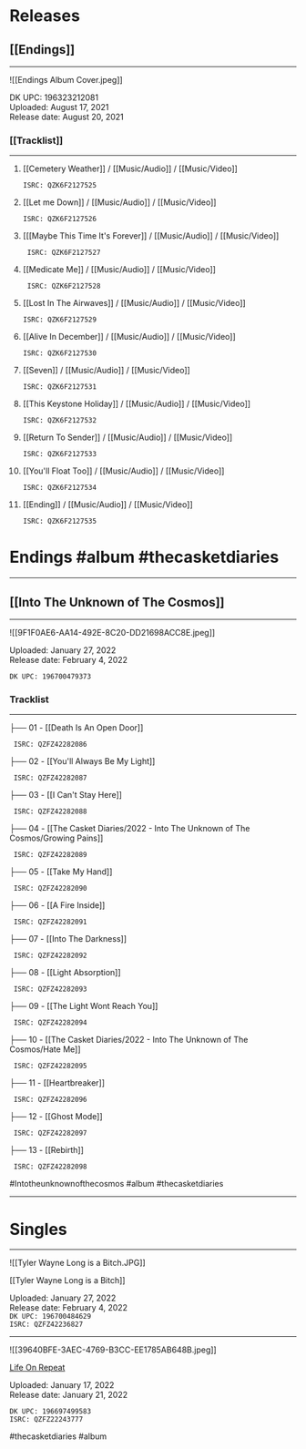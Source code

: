 # Releases

## [[Endings]]

---

![[Endings Album Cover.jpeg]]

DK UPC: 196323212081  
Uploaded: August 17, 2021  
Release date: August 20, 2021

### [[Tracklist]]

---

 1. [[Cemetery Weather]] / [[Music/Audio]] / [[Music/Video]]

	```
	ISRC: QZK6F2127525
	```

 2. [[Let me Down]] / [[Music/Audio]] / [[Music/Video]]

	    ISRC: QZK6F2127526
3. [[[Maybe This Time It's Forever]] / [[Music/Audio]] / [[Music/Video]]

	```
	 ISRC: QZK6F2127527
	```

 4. [[Medicate Me]] / [[Music/Audio]] / [[Music/Video]]

	     ISRC: QZK6F2127528
 5. [[Lost In The Airwaves]] / [[Music/Audio]] / [[Music/Video]]

	    ISRC: QZK6F2127529
 6. [[Alive In December]] / [[Music/Audio]] / [[Music/Video]]

	    ISRC: QZK6F2127530
 7. [[Seven]] / [[Music/Audio]] / [[Music/Video]]

	```
	ISRC: QZK6F2127531
	```

 8. [[This Keystone Holiday]] / [[Music/Audio]] / [[Music/Video]]

	```
	ISRC: QZK6F2127532
	```

 9. [[Return To Sender]] / [[Music/Audio]] / [[Music/Video]]

	    ISRC: QZK6F2127533
10. [[You'll Float Too]] / [[Music/Audio]] / [[Music/Video]]

	    ISRC: QZK6F2127534
11. [[Ending]] / [[Music/Audio]] / [[Music/Video]]

	    ISRC: QZK6F2127535

# Endings #album #thecasketdiaries

---

## [[Into The Unknown of The Cosmos]]

---

![[9F1F0AE6-AA14-492E-8C20-DD21698ACC8E.jpeg]]

Uploaded: January 27, 2022  
Release date: February 4, 2022

`DK UPC: 196700479373`

### Tracklist

---

├── 01 - [[Death Is An Open Door]]

```
 ISRC: QZFZ42282086
```

├── 02 - [[You'll Always Be My Light]]

```
 ISRC: QZFZ42282087
```

├── 03 - [[I Can't Stay Here]]

```
 ISRC: QZFZ42282088
```

├── 04 - [[The Casket Diaries/2022 - Into The Unknown of The Cosmos/Growing Pains]]

```
 ISRC: QZFZ42282089
```

├── 05 - [[Take My Hand]]

```
 ISRC: QZFZ42282090
```

├── 06 - [[A Fire Inside]]

```
 ISRC: QZFZ42282091
```

├── 07 - [[Into The Darkness]]

```
 ISRC: QZFZ42282092
```

├── 08 - [[Light Absorption]]

```
 ISRC: QZFZ42282093
```

├── 09 - [[The Light Wont Reach You]]

```
 ISRC: QZFZ42282094
```

├── 10 - [[The Casket Diaries/2022 - Into The Unknown of The Cosmos/Hate Me]]

```
 ISRC: QZFZ42282095
```

├── 11 - [[Heartbreaker]]

```
 ISRC: QZFZ42282096
```

├── 12 - [[Ghost Mode]]

```
 ISRC: QZFZ42282097
```

├── 13 - [[Rebirth]]

```
 ISRC: QZFZ42282098
```

  \#Intotheunknownofthecosmos #album #thecasketdiaries

---

# Singles

---

![[Tyler Wayne Long is a Bitch.JPG]]

[[Tyler Wayne Long is a Bitch]]

Uploaded: January 27, 2022  
Release date: February 4, 2022  
`DK UPC: 196700484629`  
`ISRC: QZFZ42236827`

---

![[39640BFE-3AEC-4769-B3CC-EE1785AB648B.jpeg]]

[Life On Repeat]()

Uploaded: January 17, 2022  
Release date: January 21, 2022

`DK UPC: 196697499583`  
`ISRC: QZFZ22243777`

#thecasketdiaries #album
